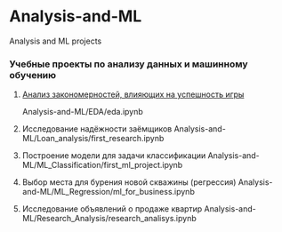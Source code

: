 # Analysis-and-ML
Analysis and ML projects 

### Учебные проекты по анализу данных и машинному обучению

1) [Анализ закономерностей, влияющих на успешность игры](Analysis-and-ML/EDA/eda.ipynb)

   Analysis-and-ML/EDA/eda.ipynb
   
2) Исследование надёжности заёмщиков
   Analysis-and-ML/Loan_analysis/first_research.ipynb
   
3) Построение модели для задачи классификации
   Analysis-and-ML/ML_Classification/first_ml_project.ipynb
   
4) Выбор места для бурения новой скважины (регрессия)
   Analysis-and-ML/ML_Regression/ml_for_business.ipynb
   
5) Исследование объявлений о продаже квартир
   Analysis-and-ML/Research_Analysis/research_analisys.ipynb


